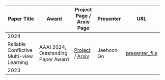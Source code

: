 | Paper Title | Award | Project Page / Arxiv Page | Presenter | URL | 
| --------| -------- | -------- | -------- | -------- |
| 2024 |||||
| Reliable Conflictive Multi-view Learning | AAAI 2024, Outstanding Paper Award | [Project](https://github.com/jiajunsi/RCML) / [Arxiv](https://arxiv.org/abs/2402.16897) | Jaehoon Go | [presenter_file](https://github.com/Pseudo-Lab/Best_Vision_Paper/blob/main/presentations/AAAI/2024/%5BAAAI%202024%5D%20Reliable%20Conflictive%20Multi-View%20Learning.pdf) |
| 2023 |||||
